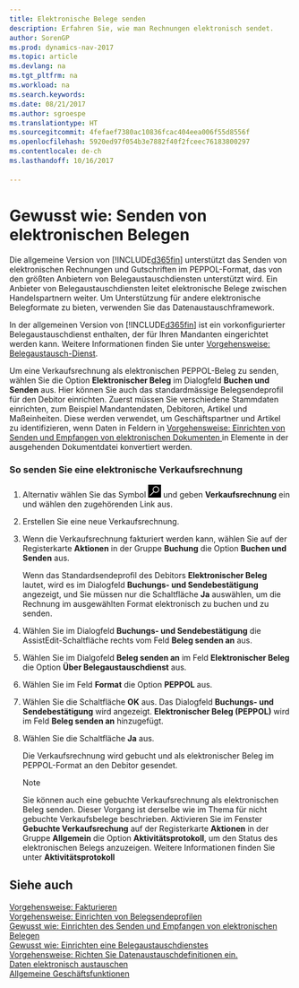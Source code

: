 ```yaml
---
title: Elektronische Belege senden
description: Erfahren Sie, wie man Rechnungen elektronisch sendet.
author: SorenGP
ms.prod: dynamics-nav-2017
ms.topic: article
ms.devlang: na
ms.tgt_pltfrm: na
ms.workload: na
ms.search.keywords: 
ms.date: 08/21/2017
ms.author: sgroespe
ms.translationtype: HT
ms.sourcegitcommit: 4fefaef7380ac10836fcac404eea006f55d8556f
ms.openlocfilehash: 5920ed97f054b3e7882f40f2fceec76183800297
ms.contentlocale: de-ch
ms.lasthandoff: 10/16/2017

---
```

# <a name="how-to-send-electronic-documents"></a>Gewusst wie: Senden von elektronischen Belegen
Die allgemeine Version von [!INCLUDE[d365fin](includes/d365fin_md.md)] unterstützt das Senden von elektronischen Rechnungen und Gutschriften im PEPPOL-Format, das von den größten Anbietern von Belegaustauschdiensten unterstützt wird. Ein Anbieter von Belegaustauschdiensten leitet elektronische Belege zwischen Handelspartnern weiter. Um Unterstützung für andere elektronische Belegformate zu bieten, verwenden Sie das Datenaustauschframework.  

 In der allgemeinen Version von [!INCLUDE[d365fin](includes/d365fin_md.md)] ist ein vorkonfigurierter Belegaustauschdienst enthalten, der für Ihren Mandanten eingerichtet werden kann. Weitere Informationen finden Sie unter [Vorgehensweise: Belegaustausch-Dienst](across-how-to-set-up-a-document-exchange-service.md).  

 Um eine Verkaufsrechnung als elektronischen PEPPOL-Beleg zu senden, wählen Sie die Option **Elektronischer Beleg** im Dialogfeld **Buchen und Senden** aus. Hier können Sie auch das standardmässige Belegsendeprofil für den Debitor einrichten. Zuerst müssen Sie verschiedene Stammdaten einrichten, zum Beispiel Mandantendaten, Debitoren, Artikel und Maßeinheiten. Diese werden verwendet, um Geschäftspartner und Artikel zu identifizieren, wenn Daten in Feldern in [Vorgehensweise: Einrichten von Senden und Empfangen von elektronischen Dokumenten ](across-how-to-set-up-electronic-document-sending-and-receiving.md)in Elemente in der ausgehenden Dokumentdatei konvertiert werden.  

### <a name="to-send-an-electronic-sales-invoice"></a>So senden Sie eine elektronische Verkaufsrechnung  

1.  Alternativ wählen Sie das Symbol ![Nach Seite oder Bericht suchen](media/ui-search/search_small.png "Nach Seite oder Bericht suchen") und geben **Verkaufsrechnung** ein und wählen den zugehörenden Link aus.  

2.  Erstellen Sie eine neue Verkaufsrechnung.  

3.  Wenn die Verkaufsrechnung fakturiert werden kann, wählen Sie auf der Registerkarte **Aktionen** in der Gruppe **Buchung** die Option **Buchen und Senden** aus.  

     Wenn das Standardsendeprofil des Debitors **Elektronischer Beleg** lautet, wird es im Dialogfeld **Buchungs- und Sendebestätigung** angezeigt, und Sie müssen nur die Schaltfläche **Ja** auswählen, um die Rechnung im ausgewählten Format elektronisch zu buchen und zu senden.  

4.  Wählen Sie im Dialogfeld **Buchungs- und Sendebestätigung** die AssistEdit-Schaltfläche rechts vom Feld **Beleg senden an** aus.  

5.  Wählen Sie im Dialgofeld **Beleg senden an** im Feld **Elektronischer Beleg** die Option **Über Belegaustauschdienst** aus.  

6.  Wählen Sie im Feld **Format** die Option **PEPPOL** aus.  

7.  Wählen Sie die Schaltfläche **OK** aus. Das Dialogfeld **Buchungs- und Sendebestätigung** wird angezeigt. **Elektronischer Beleg (PEPPOL)** wird im Feld **Beleg senden an** hinzugefügt.  

8.  Wählen Sie die Schaltfläche **Ja** aus.  

     Die Verkaufsrechnung wird gebucht und als elektronischer Beleg im PEPPOL-Format an den Debitor gesendet.  

    > [!NOTE]  
    >  Sie können auch eine gebuchte Verkaufsrechnung als elektronischen Beleg senden. Dieser Vorgang ist derselbe wie im Thema für nicht gebuchte Verkaufsbelege beschrieben. Aktivieren Sie im Fenster **Gebuchte Verkaufsrechung** auf der Registerkarte **Aktionen** in der Gruppe **Allgemein** die Option **Aktivitätsprotokoll**, um den Status des elektronischen Belegs anzuzeigen. Weitere Informationen finden Sie unter **Aktivitätsprotokoll**  

## <a name="see-also"></a>Siehe auch  
[Vorgehensweise: Fakturieren](sales-how-invoice-sales.md)  
[Vorgehensweise: Einrichten von Belegsendeprofilen](sales-how-setup-document-send-profiles.md)  
[Gewusst wie: Einrichten des Senden und Empfangen von elektronischen Belegen](across-how-to-set-up-electronic-document-sending-and-receiving.md)  
[Gewusst wie: Einrichten eine Belegaustauschdienstes](across-how-to-set-up-a-document-exchange-service.md)  
[Vorgehensweise: Richten Sie Datenaustauschdefinitionen ein.](across-how-to-set-up-data-exchange-definitions.md)  
[Daten elektronisch austauschen](across-data-exchange.md)  
[Allgemeine Geschäftsfunktionen](ui-across-business-areas.md)  

